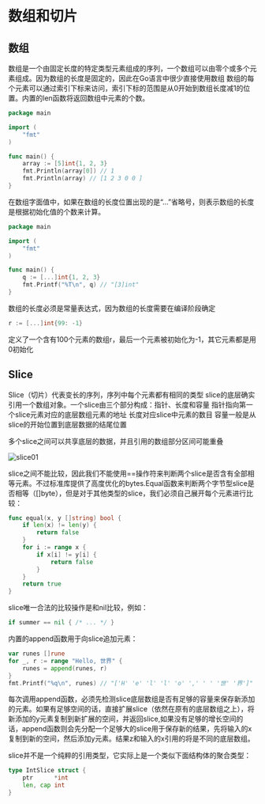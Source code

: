 # 数组和切片
## 数组
数组是一个由固定长度的特定类型元素组成的序列，一个数组可以由零个或多个元素组成。因为数组的长度是固定的，因此在Go语言中很少直接使用数组
数组的每个元素可以通过索引下标来访问，索引下标的范围是从0开始到数组长度减1的位置。内置的len函数将返回数组中元素的个数。
```go
package main

import (
	"fmt"
)

func main() {
	array := [5]int{1, 2, 3}
	fmt.Println(array[0]) // 1
	fmt.Println(array) // [1 2 3 0 0 ]
}
```

在数组字面值中，如果在数组的长度位置出现的是“...”省略号，则表示数组的长度是根据初始化值的个数来计算。
```go
package main

import (
	"fmt"
)

func main() {
	q := [...]int{1, 2, 3}
	fmt.Printf("%T\n", q) // "[3]int"
}
```

数组的长度必须是常量表达式，因为数组的长度需要在编译阶段确定
```go
r := [...]int{99: -1}
```
定义了一个含有100个元素的数组r，最后一个元素被初始化为-1，其它元素都是用0初始化

## Slice
Slice（切片）代表变长的序列，序列中每个元素都有相同的类型
slice的底层确实引用一个数组对象。一个slice由三个部分构成：指针、长度和容量
指针指向第一个slice元素对应的底层数组元素的地址
长度对应slice中元素的数目
容量一般是从slice的开始位置到底层数据的结尾位置

多个slice之间可以共享底层的数据，并且引用的数组部分区间可能重叠

![slice01](https://books.studygolang.com/gopl-zh/images/ch4-01.png)

slice之间不能比较，因此我们不能使用==操作符来判断两个slice是否含有全部相等元素。不过标准库提供了高度优化的bytes.Equal函数来判断两个字节型slice是否相等（[]byte），但是对于其他类型的slice，我们必须自己展开每个元素进行比较：
```go
func equal(x, y []string) bool {
    if len(x) != len(y) {
        return false
    }
    for i := range x {
        if x[i] != y[i] {
            return false
        }
    }
    return true
}
```
slice唯一合法的比较操作是和nil比较，例如：
```go
if summer == nil { /* ... */ }
```

内置的append函数用于向slice追加元素：
```go
var runes []rune
for _, r := range "Hello, 世界" {
    runes = append(runes, r)
}
fmt.Printf("%q\n", runes) // "['H' 'e' 'l' 'l' 'o' ',' ' ' '世' '界']"
```

每次调用append函数，必须先检测slice底层数组是否有足够的容量来保存新添加的元素。如果有足够空间的话，直接扩展slice（依然在原有的底层数组之上），将新添加的y元素复制到新扩展的空间，并返回slice,如果没有足够的增长空间的话，append函数则会先分配一个足够大的slice用于保存新的结果，先将输入的x复制到新的空间，然后添加y元素。结果z和输入的x引用的将是不同的底层数组。

slice并不是一个纯粹的引用类型，它实际上是一个类似下面结构体的聚合类型：
```go
type IntSlice struct {
    ptr      *int
    len, cap int
}
```